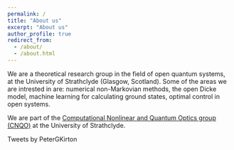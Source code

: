 ```yaml
---
permalink: /
title: "About us"
excerpt: "About us"
author_profile: true
redirect_from: 
  - /about/
  - /about.html
---
```


We are a theoretical research group in the field of open quantum systems, at the University of Strathclyde (Glasgow, Scotland). Some of the areas we are intrested in are: numerical non-Markovian methods, the open Dicke model, machine learning for calculating ground states, optimal control in open systems.

We are part of the <a href="http://cnqo.phys.strath.ac.uk/" target="_blank">Computational Nonlinear and Quantum Optics group (CNQO)</a> at the University of Strathclyde.

Tweets by PeterGKirton <script async src="https://platform.twitter.com/widgets.js" charset="utf-8"></script>



